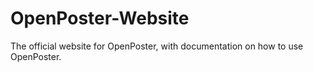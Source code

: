 # OpenPoster-Website
The official website for OpenPoster, with documentation on how to use OpenPoster.

